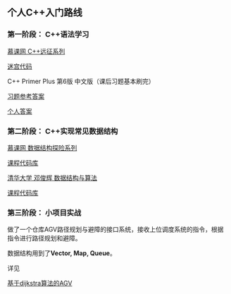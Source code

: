 ## 个人C++入门路线

### 第一阶段：  C++语法学习

[慕课网 C++远征系列](
https://www.imooc.com/course/list?c=cplusplus)

[迷宫代码](https://github.com/Superone77/Cpp-basic-learning/tree/master/imooc_code/mazecode)

C++ Primer Plus 第6版 中文版（课后习题基本刷完）

[习题参考答案](https://github.com/Superone77/Cpp-basic-learning/tree/master/cpp_primer_plus_code/%E3%80%8AC%2B%2B%20Primer%20Plus%EF%BC%88%E7%AC%AC6%E7%89%88%EF%BC%89%E4%B8%AD%E6%96%87%E7%89%88%E3%80%8B%E4%B9%A0%E9%A2%98%E7%AD%94%E6%A1%88)

[个人答案](https://github.com/Superone77/Cpp-basic-learning/tree/master/cpp_primer_plus_code/myCode)

### 第二阶段： C++实现常见数据结构

[慕课网 数据结构探险系列](
https://www.imooc.com/course/list?c=cplusplus)

[课程代码库](https://github.com/Superone77/Cpp-basic-learning/tree/master/imooc_code/data_structure)

[清华大学 邓俊辉 数据结构与算法](
https://www.bilibili.com/video/av49361421/)

[课程代码库](
http://dsa.cs.tsinghua.edu.cn/~deng/ds/src_link/index.htm)

### 第三阶段： 小项目实战

做了一个仓库AGV路径规划与避障的接口系统，接收上位调度系统的指令，根据指令进行路径规划和避障。

数据结构用到了**Vector, Map, Queue**。

详见

[基于dijkstra算法的AGV]()



